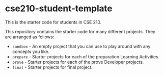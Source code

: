# cse210-student-template
This is the starter code for students in CSE 210.

This repository contains the starter code for many different projects. They are arranged as follows:

* `sandbox` - An empty project that you can use to play around with any concepts you like.
* `prepare` - Starter projects for each of the preparation Learning Activities.
* `prove` - Starter projects for each of the prove Developer projects.
* `final` - Starter projects for final project.
